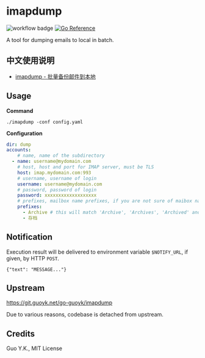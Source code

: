 # imapdump

![workflow badge](https://github.com/guoyk93/imapdump/actions/workflows/go.yml/badge.svg) [![Go Reference](https://pkg.go.dev/badge/github.com/guoyk93/imapdump.svg)](https://pkg.go.dev/github.com/guoyk93/imapdump)

A tool for dumping emails to local in batch.

## 中文使用说明

* [imapdump - 批量备份邮件到本地](https://mp.weixin.qq.com/s?__biz=Mzg2ODIyNzg2Ng==&mid=2247483664&idx=1&sn=1748de50e7acff3738f6c03971b77b1e&chksm=ceaecf65f9d946733c3d06d28d43461469f61c303b06eff75c68d7d720ddd49363dc85b4a495#rd)

## Usage

**Command**

```
./imapdump -conf config.yaml
```

**Configuration**

```yaml
dir: dump
accounts:
    # name, name of the subdirectory
  - name: username@mydomain.com
    # host, host and port for IMAP server, must be TLS
    host: imap.mydomain.com:993
    # username, username of login
    username: username@mydomain.com
    # password, password of login
    password: xxxxxxxxxxxxxxxxxxx
    # prefixes, mailbox name prefixes, if you are not sure of maibox names, you can check the log
    prefixes:
      - Archive # this will match 'Archive', 'Archives', 'Archived' and 'Archives/2022' etc
      - 存档
```

## Notification

Execution result will be delivered to environment variable `$NOTIFY_URL`, if given, by HTTP `POST`.

```
{"text": "MESSAGE..."}
```

## Upstream

https://git.guoyk.net/go-guoyk/imapdump

Due to various reasons, codebase is detached from upstream.

## Credits

Guo Y.K., MIT License
